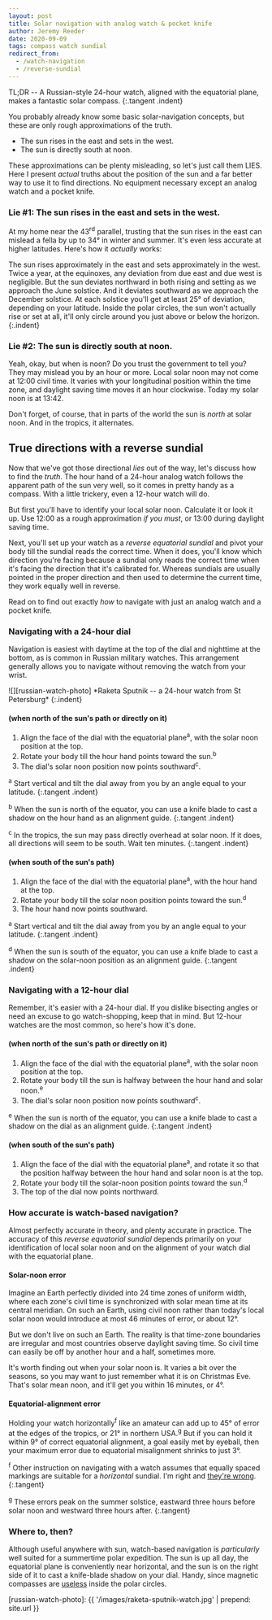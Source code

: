 ```yaml
---
layout: post
title: Solar navigation with analog watch & pocket knife
author: Jeremy Reeder
date: 2020-09-09
tags: compass watch sundial
redirect_from:
  - /watch-navigation
  - /reverse-sundial
---
```


TL;DR -- A Russian-style 24-hour watch, aligned with the equatorial plane,
makes a fantastic solar compass.
{:.tangent .indent}

You probably already know some basic solar-navigation concepts, but these are
only rough approximations of the truth.
- The sun rises in the east and sets in the west.
- The sun is directly south at noon.

These approximations can be plenty misleading, so let's just call them LIES.
Here I present _actual_ truths about the position of the sun and a far better
way to use it to find directions. No equipment necessary except an analog
watch and a pocket knife.

### Lie #1: The sun rises in the east and sets in the west.

At my home near the 43<sup>rd</sup> parallel, trusting that the sun rises in
the east can mislead a fella by up to 34° in winter and summer. It's even less
accurate at higher latitudes. Here's how it _actually_ works:

The sun rises approximately in the east and sets approximately in the west.
Twice a year, at the equinoxes, any deviation from due east and due west is
negligible. But the sun deviates northward in both rising and setting as we
approach the June solstice.  And it deviates southward as we approach the
December solstice.  At each solstice you'll get at least 25° of deviation,
depending on your latitude.  Inside the polar circles, the sun won't actually
rise or set at all, it'll only circle around you just above or below the
horizon.
{:.indent}

### Lie #2: The sun is directly south at noon.

Yeah, okay, but when is noon? Do you trust the government to tell you? They may
mislead you by an hour or more. Local solar noon may not come at 12:00 civil
time. It varies with your longitudinal position within the time zone, and
daylight saving time moves it an hour clockwise. Today my solar noon is at
13:42.

Don't forget, of course, that in parts of the world the sun is _north_ at solar
noon. And in the tropics, it alternates.

## True directions with a reverse sundial

Now that we've got those directional _lies_ out of the way, let's discuss how
to find the _truth_. The hour hand of a 24-hour analog watch follows the
apparent path of the sun very well, so it comes in pretty handy as a compass.
With a little trickery, even a 12-hour watch will do.

But first you'll have to identify your local solar noon. Calculate it or look
it up. Use 12:00 as a rough approximation _if you must_, or 13:00 during
daylight saving time.

Next, you'll set up your watch as a _reverse equatorial sundial_ and pivot your
body till the sundial reads the correct time. When it does, you'll know which
direction you're facing because a sundial only reads the correct time when it's
facing the direction that it's calibrated for. Whereas sundials are usually
pointed in the proper direction and then used to determine the current time,
they work equally well in reverse.

Read on to find out exactly _how_ to navigate with just an analog watch and a
pocket knife.

### Navigating with a 24-hour dial

Navigation is easiest with daytime at the top of the dial and nighttime at the
bottom, as is common in Russian military watches. This arrangement generally
allows you to navigate without removing the watch from your wrist.

<div class="gallery" markdown="1">
![][russian-watch-photo]
*Raketa Sputnik -- a 24-hour watch from St Petersburg*
{:.indent}
</div>

#### (when north of the sun's path or directly on it)
1. Align the face of the dial with the equatorial plane<sup>a</sup>, with the solar noon position at the top.
2. Rotate your body till the hour hand points toward the sun.<sup>b</sup>
3. The dial's solar noon position now points southward<sup>c</sup>.

<sup>a</sup> Start vertical and tilt the dial away from you by an angle equal
to your latitude.
{:.tangent .indent}

<sup>b</sup> When the sun is north of the equator, you can use a knife blade to
cast a shadow on the hour hand as an alignment guide.
{:.tangent .indent}

<sup>c</sup> In the tropics, the sun may pass directly overhead at solar noon.
If it does, all directions will seem to be south. Wait ten minutes.
{:.tangent .indent}

#### (when south of the sun's path)
1. Align the face of the dial with the equatorial plane<sup>a</sup>, with the hour hand at the top.
2. Rotate your body till the solar noon position points toward the sun.<sup>d</sup>
3. The hour hand now points southward.

<sup>a</sup> Start vertical and tilt the dial away from you by an angle equal
to your latitude.
{:.tangent .indent}

<sup>d</sup> When the sun is south of the equator, you can use a knife blade to
cast a shadow on the solar-noon position as an alignment guide.
{:.tangent .indent}

### Navigating with a 12-hour dial

Remember, it's easier with a 24-hour dial. If you dislike bisecting angles or
need an excuse to go watch-shopping, keep that in mind. But 12-hour watches are
the most common, so here's how it's done.

#### (when north of the sun's path or directly on it)
1. Align the face of the dial with the equatorial plane<sup>a</sup>, with the solar noon position at the top.
2. Rotate your body till the sun is halfway between the hour hand and solar noon.<sup>e</sup>
3. The dial's solar noon position now points southward<sup>c</sup>.

<sup>e</sup> When the sun is north of the equator, you can use a knife blade to
cast a shadow on the dial as an alignment guide.
{:.tangent .indent}

#### (when south of the sun's path)
1. Align the face of the dial with the equatorial plane<sup>a</sup>, and rotate it so that the position halfway between the hour hand and solar noon is at the top.
2. Rotate your body till the solar-noon position points toward the sun.<sup>d</sup>
3. The top of the dial now points northward.

### How accurate is watch-based navigation?

Almost perfectly accurate in theory, and plenty accurate in practice. The
accuracy of this _reverse equatorial sundial_ depends primarily on your
identification of local solar noon and on the alignment of your watch dial with
the equatorial plane.

#### Solar-noon error

Imagine an Earth perfectly divided into 24 time zones of uniform width, where
each zone's civil time is synchronized with solar mean time at its central
meridian. On such an Earth, using civil noon rather than today's local solar
noon would introduce at most 46 minutes of error, or about 12°.

But we don't live on such an Earth. The reality is that time-zone boundaries
are irregular and most countries observe daylight saving time. So civil time
can easily be off by another hour and a half, sometimes more.

It's worth finding out when your solar noon is. It varies a bit over the
seasons, so you may want to just remember what it is on Christmas Eve. That's
solar mean noon, and it'll get you within 16 minutes, or 4°.

#### Equatorial-alignment error

Holding your watch horizontally<sup>f</sup> like an amateur can add up to 45°
of error at the edges of the tropics, or 21° in northern USA.<sup>g</sup> But
if you can hold it within 9° of correct equatorial alignment, a goal easily met
by eyeball, then your maximum error due to equatorial misalignment shrinks to
just 3°.

<sup>f</sup> Other instruction on navigating with a watch assumes that equally
spaced markings are suitable for a _horizontal_ sundial. I'm right and [they're
wrong][bicevskis-error].
{:.tangent}

<sup>g</sup> These errors peak on the summer solstice, eastward three hours
before solar noon and westward three hours after.
{:.tangent}

### Where to, then?

Although useful anywhere with sun, watch-based navigation is _particularly_
well suited for a summertime polar expedition. The sun is up all day, the
equatorial plane is conveniently near horizontal, and the sun is on the right
side of it to cast a knife-blade shadow on your dial. Handy, since magnetic
compasses are [useless][compass-failure] inside the polar circles.


[russian-watch-photo]: {{ '/images/raketa-sputnik-watch.jpg' | prepend: site.url }}

[bicevskis-error]:  http://www.wildwoodsurvival.com/survival/navigation/rbsolarnav/index.html
[compass-failure]:  https://cultofsea.com/general/using-magnetic-compass-in-polar-regions/
